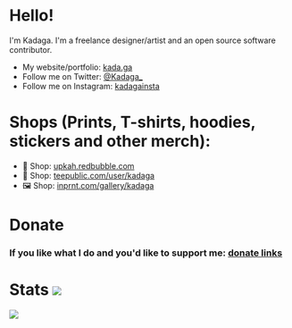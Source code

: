 # Hello!

I'm Kadaga. I'm a freelance designer/artist and an open source software contributor.

- My website/portfolio: [kada.ga](https://kada.ga)
- Follow me on Twitter: [@Kadaga_](https://twitter.com/Kadaga_)
- Follow me on Instagram: [kadagainsta](https://www.instagram.com/kadagainsta)

# Shops (Prints, T-shirts, hoodies, stickers and other merch):
- 👕 Shop: [upkah.redbubble.com](https://upkah.redbubble.com)
- 👕 Shop: [teepublic.com/user/kadaga](https://www.teepublic.com/user/kadaga)
- 🖼 Shop: [inprnt.com/gallery/kadaga](https://inprnt.com/gallery/kadaga)

# Donate
### If you like what I do and you'd like to support me: [donate links](http://kada.ga/donate)

# Stats <img src="https://i.imgur.com/K6ZW3T3.png"/>

<a href="https://github.com/Ka-hu">
  <img align="center" src="https://github-readme-stats.vercel.app/api?username=Ka-hu&show_icons=true&include_all_commits=false&line_height=33&theme=graywhite" />
</a>
